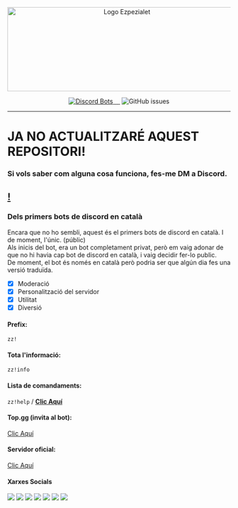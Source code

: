 <p align="center">
	<img src="https://cdn.discordapp.com/attachments/716194103813210180/721050026427809863/ezpezialet-sense-fondo-llnegres_2.png" 	alt="Logo Ezpezialet"  width="524" height="190">
</p>


<p align="center">
  <a href="https://top.gg/bot/553883586210562060">
    <img src="https://top.gg/api/widget/status/553883586210562060.svg?noavatar=true" alt="Discord Bots">
    <img src="https://top.gg/api/widget/lib/553883586210562060.svg?noavatar=true" alt="">
    <img src="https://top.gg/api/widget/owner/553883586210562060.svg?noavatar=true" alt="">
    <img src="https://top.gg/api/widget/upvotes/553883586210562060.svg?noavatar=true" alt="">
  </a>
    <img src="https://img.shields.io/pypi/v/discord.py?label=discord.py" alt="">
		<img alt="GitHub issues" src="https://img.shields.io/github/issues-raw/MrOrange9-JCT/Ezpezialet?label=Errors%20Oberts">
</p>

--------
# JA NO ACTUALITZARÉ AQUEST REPOSITORI!
### Si vols saber com alguna cosa funciona, fes-me DM a Discord.
[!](https://img.shields.io/badge/MrOrange9__JCT%237398-Discord-%237289DA?logo=discord&logoColor=ffffff)
--------

### Dels primers bots de discord en català
Encara que no ho sembli, aquest &eacute;s el primers bots de discord en catal&agrave;. I de moment, l'&uacute;nic. (públic)<br>Als inicis del bot, era un bot completament privat, per&ograve; em vaig adonar de que no hi havia cap bot de discord en catal&agrave;, i vaig decidir fer-lo public.<br />De moment, el bot &eacute;s només en catal&agrave; per&ograve; podria ser que alg&uacute;n dia fes una versi&oacute; tradu&iuml;da.

- [x] Moderació
- [x] Personalització del servidor
- [x] Utilitat
- [x] Diversió

#### Prefix:
`zz!`

#### Tota l'informació:
`zz!info`

#### Lista de comandaments:
`zz!help` / [**Clic Aquí**](https://github.com/MrOrange9-JCT/Ezpezialet/wiki/Comandaments)

#### Top.gg (invita al bot):
[Clic Aquí](https://top.gg/bot/553883586210562060 "Fes clic aqui per anar a la pàgina de top.gg")

#### Servidor oficial:
[Clic Aquí](https://discord.gg/HgW2GaR)

#### Xarxes Socials
[![](https://img.shields.io/badge/-Twitch-blueviolet?logo=twitch&logoColor=ffffff)](https://www.twitch.tv/mrorange9jct) [![](https://img.shields.io/badge/-YouTube-ff0000?logo=youtube)](https://www.youtube.com/channel/UCPeW7VCCyDmXl2Gv-CCZJXw) ![](https://img.shields.io/badge/MrOrange9__JCT%237398-Discord-%237289DA?logo=discord&logoColor=ffffff) [![](https://img.shields.io/badge/-Instagram-E1306C?logo=instagram&logoColor=ffffff)](https://www.instagram.com/mrorange9_jct/) [![](https://img.shields.io/badge/-GitHub-lightgrey?logo=github)](https://github.com/MrOrange9-JCT) [![](https://img.shields.io/badge/-Steam-32668f?logo=steam)](https://steamcommunity.com/id/mrorange9jct/) [![](https://img.shields.io/badge/-Reddit-FF5700?logo=reddit&logoColor=ffffff)](https://www.reddit.com/user/MrOrange9_JCT)
